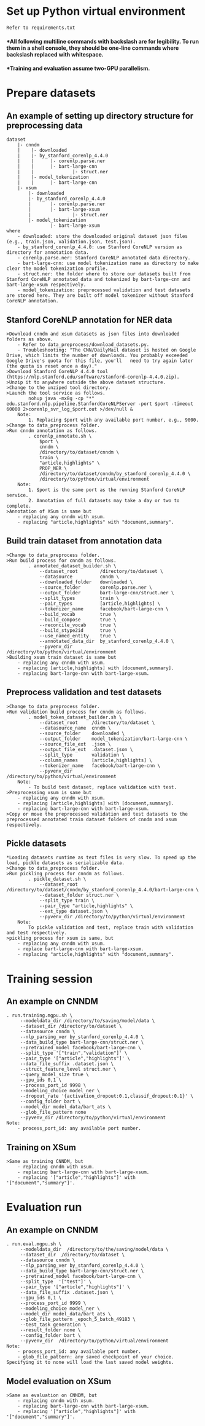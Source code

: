 # Set up Python virtual environment
    Refer to requirements.txt

#### *All following multiline commands with backslash are for legibility. To run them in a shell console, they should be one-line commands where backslash replaced with whitespace.
#### *Training and evaluation assume two-GPU parallelism.

# Prepare datasets
## An example of setting up directory structure for preprocessing data
    dataset
        |- cnndm
        |    |- downloaded
        |    |- by_stanford_corenlp_4.4.0
        |    |      |- corenlp.parse.ner
        |    |      |- bart-large-cnn
        |    |              |- struct.ner
        |    |- model_tokenization
        |    |      |- bart-large-cnn
        |- xsum 
            |- downloaded
            |- by_stanford_corenlp_4.4.0
            |       |- corenlp.parse.ner
            |       |- bart-large-xsum
            |               |- struct.ner
            |- model_tokenization
                    |- bart-large-xsum
    where
        - downloaded: store the downloaded original dataset json files (e.g., train.json, validation.json, test.json).
        - by_stanford_corenlp_4.4.0: use Stanford CoreNLP version as directory for annotation data.
        - corenlp.parse.ner: Stanford CoreNLP annotated data directory.
        - bart-large-cnn: use model tokenization name as directory to make clear the model tokenization profile.
        - struct.ner: the folder where to store our datasets built from Stanford CoreNLP annotated data and tokenized by bart-large-cnn and bart-large-xsum respectively.
        - model_tokenization: preprocessed validation and test datasets are stored here. They are built off model tokenizer without Stanford CoreNLP annotation.

## Stanford CoreNLP annotation for NER data
    >Download cnndm and xsum datasets as json files into downloaded folders as above.
        - Refer to data_preprocess/download_datasets.py.
        - Troubleshooting: "The CNN/DailyMail dataset is hosted on Google Drive, which limits the number of downloads. You probably exceeded Google Drive's quota for this file, you'll   need to try again later (the quota is reset once a day)."
    >Download Stanford CoreNLP 4.4.0 tool (https://nlp.stanford.edu/software/stanford-corenlp-4.4.0.zip).
    >Unzip it to anywhere outside the above dataset structure.
    >Change to the unziped tool directory.
    >Launch the tool service as follows.
            nohup java -mx8g -cp "*" edu.stanford.nlp.pipeline.StanfordCoreNLPServer -port $port -timeout 60000 2>corenlp_svr_log_$port.out >/dev/null &
        Note:
            1. Replacing $port with any available port number, e.g., 9000.
    >Change to data_preprocess folder.
    >Run cnndm annotation as follows.
            . corenlp_annotate.sh \
                $port \
                cnndm \
                /directory/to/dataset/cnndm \
                train \
                "article,highlights" \
                PROP_NER \
                /directory/to/dataset/cnndm/by_stanford_corenlp_4.4.0 \
                /directory/to/python/virtual/environment
        Note:
            1. $port is the same port as the running Stanford CoreNLP service.
            2. Annotation of full datasets may take a day or two to complete.
    >Annotation of XSum is same but
        - replacing any cnndm with xsum.
        - replacing "article,highlights" with "document,summary".

## Build train dataset from annotation data
    >Change to data_preprocess folder.
    >Run build process for cnndm as follows.
            . annotated_dataset_builder.sh \
                --dataset_root        /directory/to/dataset \
                --datasource          cnndm \
                --downloaded_folder   downloaded \
                --source_folder       corenlp.parse.ner \
                --output_folder       bart-large-cnn/struct.ner \
                --split_types         train \
                --pair_types          [article,highlights] \
                --tokenizer_name      facebook/bart-large-cnn \
                --build_vocab         true \
                --build_compose       true \
                --reconcile_vocab     true \
                --build_stype2id      true \
                --use_named_entity    true \
                --annotated_data_dir  by_stanford_corenlp_4.4.0 \
                --pyvenv_dir          /directory/to/python/virtual/environment
    >Building xsum train dataset is same but 
        - replacing any cnndm with xsum.
        - replacing [article,highlights] with [document,summary].
        - replacing bart-large-cnn with bart-large-xsum.

## Preprocess validation and test datasets
    >Change to data_preprocess folder.
    >Run validation build process for cnndm as follows.
            . model_token_dataset_builder.sh \
                --dataset_root     /directory/to/dataset \
                --datasource_name  cnndm \
                --source_folder    downloaded \
                --output_folder    model_tokenization/bart-large-cnn \
                --source_file_ext  .json \
                --output_file_ext  .dataset.json \
                --split_type       validation \
                --column_names     [article,highlights] \
                --tokenizer_name   facebook/bart-large-cnn \
                --pyvenv_dir       /directory/to/python/virtual/environment
        Note:
            - To build test dataset, replace validation with test.
    >Preprocessing xsum is same but 
        - replacing any cnndm with xsum.
        - replacing [article,highlights] with [document,summary].
        - replacing bart-large-cnn with bart-large-xsum.
    >Copy or move the preprocessed validation and test datasets to the preprocessed annotated train dataset folders of cnndm and xsum respectively.

## Pickle datasets
    *Loading datasets runtime as text files is very slow. To speed up the load, pickle datasets as serializable data.
    >Change to data_preprocess folder.
    >Run pickling process for cnndm as follows.
            . pickle_dataset.sh \
                --dataset_root /directory/to/dataset/cnndm/by_stanford_corenlp_4.4.0/bart-large-cnn \
                --dataset_folder struct.ner \
                --split_type train \
                --pair_type "article,highlights" \
                --ext_type dataset.json \
                --pyvenv_dir /directory/to/python/virtual/environment
        Note:
            To pickle validation and test, replace train with validation and test respectively.
    >pickling process for xsum is same, but
        - replacing any cnndm with xsum.
        - replace bart-large-cnn with bart-large-xsum.
        - replacing "article,highlights" with "document,summary".


# Training session
## An example on CNNDM
    . run.training.mgpu.sh \
         --modeldata_dir /directory/to/saving/model/data \
         --dataset_dir /directory/to/dataset \
         --datasource cnndm \
         --nlp_parsing_ver by_stanford_corenlp_4.4.0 \
         --data_build_type bart-large-cnn/struct.ner \
         --pretrained_model facebook/bart-large-cnn \
         --split_type '["train","validation"]' \
         --pair_type '["article","highlights"]' \
         --data_file_suffix .dataset.json \
         --struct_feature_level struct.ner \
         --query_model_size true \
         --gpu_ids 0,1 \
         --process_port_id 9998 \
         --modeling_choice model_ner \
         --dropout_rate '{activation_dropout:0.1,classif_dropout:0.1}' \
         --config_folder bart \
         --model_dir model_data/bart_ats \
         --glob_file_pattern none
         --pyvenv_dir /directory/to/python/virtual/environment
    Note:
        - process_port_id: any available port number.

## Training on XSum
    >Same as training CNNDM, but
        - replacing cnndm with xsum.
        - replacing bart-large-cnn with bart-large-xsum.
        - replacing '["article","highlights"]' with '["document","summary"]'.

# Evaluation run
## An example on CNNDM
    . run.eval.mgpu.sh \
         --modeldata_dir  /directory/to/the/saving/model/data \
         --dataset_dir  /directory/to/dataset \
         --datasource cnndm \
         --nlp_parsing_ver by_stanford_corenlp_4.4.0 \
         --data_build_type bart-large-cnn/struct.ner \
         --pretrained_model facebook/bart-large-cnn \
         --split_type  '["test"]' \
         --pair_type '["article","highlights"]' \
         --data_file_suffix .dataset.json \
         --gpu_ids 0,1 \
         --process_port_id 9999 \
         --modeling_choice model_ner \
         --model_dir model_data/bart_ats \
         --glob_file_pattern _epoch_5_batch_49183 \
         --test_task generation \
         --result_folder none \
         --config_folder bart \
         --pyvenv_dir  /directory/to/python/virtual/environment
    Note:
        - process_port_id: any available port number.
        - glob_file_pattern: any saved checkpoint of your choice. Specifying it to none will load the last saved model weights.

## Model evaluation on XSum
    >Same as evaluation on CNNDM, but
        - replacing cnndm with xsum.
        - replacing bart-large-cnn with bart-large-xsum.
        - replacing '["article","highlights"]' with '["document","summary"]'.
